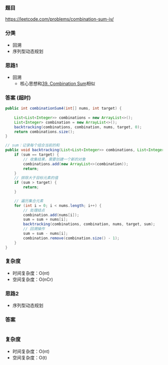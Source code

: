 ### 题目
https://leetcode.com/problems/combination-sum-iv/

### 分类
* 回溯
* 序列型动态规划

### 思路1
* 回溯
    * 核心思想和[39. Combination Sum](39.%20Combination%20Sum.md)相似

### 答案 (超时)
```java
public int combinationSum4(int[] nums, int target) {
    
    List<List<Integer>> combinations = new ArrayList<>();
    List<Integer> combination = new ArrayList<>();
    backtracking(combinations, combination, nums, target, 0);
    return combinations.size();
}

// sum：记录每个组合当前的和
public void backtracking(List<List<Integer>> combinations, List<Integer> combination, int[] nums, int target, int sum) {
    if (sum == target) {
        // 收集结果，需要创建一个新的对象
        combinations.add(new ArrayList<>(combination));
        return;
    }
    // 排除大于目标元素的值
    if (sum > target) {
        return;
    }

    // 遍历集合元素
    for (int i = 0; i < nums.length; i++) {
        // 处理结点
        combination.add(nums[i]);
        sum = sum + nums[i];
        backtracking(combinations, combination, nums, target, sum);
        // 回溯操作
        sum = sum - nums[i];
        combination.remove(combination.size() - 1);
    }
}
```

### 复杂度
* 时间复杂度：O(nt)
* 空间复杂度：O(nCr)

### 思路2
* 序列型动态规划

### 答案
```java
```

### 复杂度
* 时间复杂度：O(nt)
* 空间复杂度：O(t)
